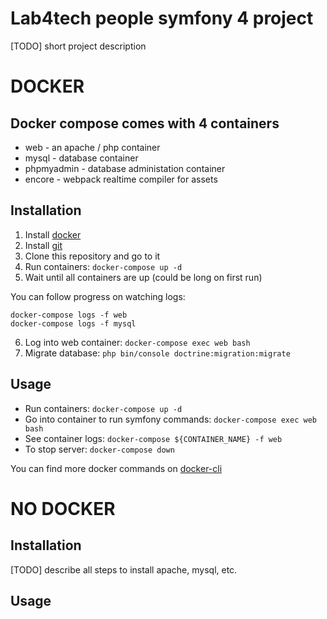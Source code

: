 # Lab4tech people symfony 4 project 

[TODO] short project description

# DOCKER 

## Docker compose comes with 4 containers
* web - an apache / php container
* mysql - database container
* phpmyadmin - database administation container
* encore - webpack realtime compiler for assets

## Installation

1. Install [docker]
1. Install [git]
1. Clone this repository and go to it 
1. Run containers: `docker-compose up -d`
1. Wait until all containers are up (could be long on first run)

You can follow progress on watching logs:
```
docker-compose logs -f web
docker-compose logs -f mysql
```

6. Log into web container: `docker-compose exec web bash`
6. Migrate database: `php bin/console doctrine:migration:migrate`


## Usage

* Run containers: `docker-compose up -d`
* Go into container to run symfony commands: `docker-compose exec web bash`
* See container logs: `docker-compose ${CONTAINER_NAME} -f web`
* To stop server: `docker-compose down`

You can find more docker commands on [docker-cli]

# NO DOCKER

## Installation

[TODO] describe all steps to install apache, mysql, etc.

## Usage

[docker]: https://www.docker.com/get-started
[docker-cli]: https://docs.docker.com/engine/reference/commandline/cli/
[docker-compose-cli]:https://docs.docker.com/compose/reference/
[git]: https://git-scm.com/downloads
